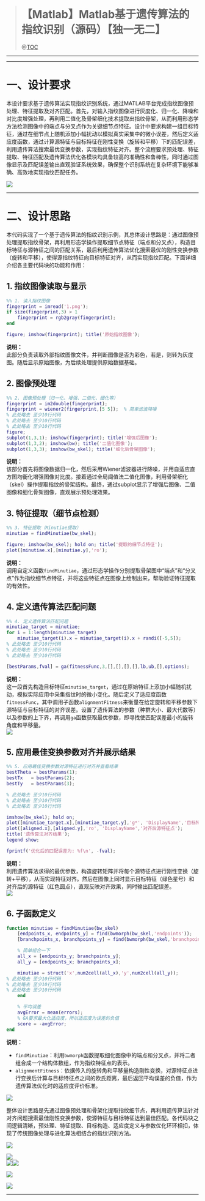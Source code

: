 > # 【Matlab】Matlab基于遗传算法的指纹识别（源码）【独一无二】
> @[TOC](目录)
>

---



---

# 一、设计要求
本设计要求基于遗传算法实现指纹识别系统，通过MATLAB平台完成指纹图像预处理、特征提取及对齐匹配。首先，对输入指纹图像进行灰度化、归一化、降噪和对比度增强处理，再利用二值化及骨架细化技术提取出指纹骨架，从而利用形态学方法检测图像中的端点与分叉点作为关键细节点特征。设计中要求构建一组目标特征，通过在细节点上随机添加小幅扰动以模拟真实采集中的微小误差，然后定义适应度函数，通过计算源特征与目标特征在刚性变换（旋转和平移）下的匹配误差，利用遗传算法搜索最优变换参数，实现指纹特征对齐。整个流程要求预处理、特征提取、特征匹配及遗传算法优化各模块均具备较高的准确性和鲁棒性，同时通过图像显示及匹配误差输出直观验证系统效果，确保整个识别系统在复杂环境下能够准确、高效地实现指纹匹配任务。

![](https://i-blog.csdnimg.cn/direct/ebb7d0528f82455b8658728838235e30.png)



---

# 二、设计思路
本代码实现了一个基于遗传算法的指纹识别示例，其总体设计思路是：通过图像预处理提取指纹骨架，再利用形态学操作提取细节点特征（端点和分叉点），构造目标特征与源特征之间的匹配关系，最后利用遗传算法优化搜索最优的刚性变换参数（旋转和平移），使得源指纹特征向目标特征对齐，从而实现指纹匹配。下面详细介绍各主要代码块的功能和作用：

## 1. 指纹图像读取与显示
```matlab
%% 1. 读入指纹图像
fingerprint = imread('1.png');
if size(fingerprint,3) > 1
    fingerprint = rgb2gray(fingerprint);
end

figure; imshow(fingerprint); title('原始指纹图像');
```

**说明：**  
此部分负责读取外部指纹图像文件，并判断图像是否为彩色，若是，则转为灰度图。随后显示原始图像，为后续处理提供原始数据基础。

## 2. 图像预处理
```matlab
%% 2. 图像预处理（归一化、增强、二值化、细化等）
fingerprint = im2double(fingerprint);
fingerprint = wiener2(fingerprint,[5 5]);  % 简单滤波降噪
% 此处略去 至少10行代码 
% 此处略去 至少10行代码 
% 此处略去 至少10行代码 
figure;
subplot(1,3,1); imshow(fingerprint); title('增强后图像');
subplot(1,3,2); imshow(bw); title('二值化图像');
subplot(1,3,3); imshow(bw_skel); title('细化后骨架图像');
```

**说明：**  
该部分首先将图像数据归一化，然后采用Wiener滤波器进行降噪，并用自适应直方图均衡化增强图像对比度。接着通过全局阈值法二值化图像，利用骨架细化（skel）操作提取指纹的骨架结构。最终，通过subplot显示了增强后图像、二值图像和细化骨架图像，直观展示预处理效果。

## 3. 特征提取（细节点检测）
```matlab
%% 3. 特征提取（Minutiae提取）
minutiae = findMinutiae(bw_skel);  

figure; imshow(bw_skel); hold on; title('提取的细节点特征');
plot([minutiae.x],[minutiae.y],'ro');
```

**说明：**  
调用自定义函数`findMinutiae`，通过形态学操作分别提取骨架图中“端点”和“分叉点”作为指纹细节点特征，并将这些特征点在图像上绘制出来，帮助验证特征提取的有效性。

## 4. 定义遗传算法匹配问题
```matlab
%% 4. 定义遗传算法匹配问题
minutiae_target = minutiae;
for i = 1:length(minutiae_target)
    minutiae_target(i).x = minutiae_target(i).x + randi([-5,5]);
% 此处略去 至少10行代码 
% 此处略去 至少10行代码 
% 此处略去 至少10行代码 

[bestParams,fval] = ga(fitnessFunc,3,[],[],[],[],lb,ub,[],options);
```

**说明：**  
这一段首先构造目标特征`minutiae_target`，通过在原始特征上添加小幅随机扰动，模拟实际应用中采集指纹时的微小变化。随后定义了适应度函数`fitnessFunc`，其中调用子函数`alignmentFitness`来衡量在给定旋转和平移参数下源特征与目标特征的对齐误差。设置了遗传算法的参数（种群大小、最大代数等）以及参数的上下界，再调用`ga`函数获取最优参数，即寻找使匹配误差最小的旋转角度和平移量。  
![](https://i-blog.csdnimg.cn/direct/d43805a4a7c94acbac244d7565097d23.png)

## 5. 应用最佳变换参数对齐并展示结果
```matlab
%% 5. 应用最佳变换参数对源特征进行对齐并查看结果
bestTheta = bestParams(1);
bestTx   = bestParams(2);
bestTy   = bestParams(3);

% 此处略去 至少10行代码 
% 此处略去 至少10行代码 
% 此处略去 至少10行代码 

imshow(bw_skel); hold on;
plot([minutiae_target.x],[minutiae_target.y],'g*', 'DisplayName','目标特征点');
plot([aligned.x],[aligned.y],'ro', 'DisplayName','对齐后源特征点');
title('遗传算法对齐结果');
legend show;

fprintf('优化后的匹配误差为: %f\n', -fval);
```

**说明：**  
利用遗传算法求得的最优参数，构造旋转矩阵并将每个源特征点进行刚性变换（旋转+平移），从而实现特征对齐。然后在图像上同时显示目标特征（绿色星号）和对齐后的源特征（红色圆点），直观反映对齐效果，同时输出匹配误差。  
![](https://i-blog.csdnimg.cn/direct/ff108271aaeb4f1ab70bbdc68431cb91.png)

## 6. 子函数定义
```matlab
function minutiae = findMinutiae(bw_skel)
    [endpoints_x, endpoints_y] = find(bwmorph(bw_skel,'endpoints'));
    [branchpoints_x, branchpoints_y] = find(bwmorph(bw_skel,'branchpoints'));

    % 简单组合一下
    all_x = [endpoints_y; branchpoints_y];
    all_y = [endpoints_x; branchpoints_x];

    minutiae = struct('x',num2cell(all_x),'y',num2cell(all_y));
% 此处略去 至少10行代码 
% 此处略去 至少10行代码 
% 此处略去 至少10行代码 
    end

    % 平均误差
    avgError = mean(errors);
    % GA要求最大化适应度，所以适应度为误差的负值
    score = -avgError; 
end
```

**说明：**  

+ `findMinutiae`：利用`bwmorph`函数提取细化图像中的端点和分叉点，并将二者组合成一个结构体数组，作为指纹特征点的表示。  
+ `alignmentFitness`：依据传入的旋转角和平移量构造刚性变换，对源特征点进行变换后计算与目标特征点之间的欧氏距离，最后返回平均误差的负值，作为遗传算法优化时的适应度评价标准。

![](https://i-blog.csdnimg.cn/direct/d43805a4a7c94acbac244d7565097d23.png)

整体设计思路是先通过图像预处理和骨架化提取指纹细节点，再利用遗传算法针对对齐问题搜索最佳刚性变换参数，使源特征与目标特征达到最佳匹配。各代码块之间逻辑清晰，预处理、特征提取、目标构造、适应度定义与参数优化环环相扣，体现了传统图像处理与进化算法相结合的指纹识别方法。

![](https://i-blog.csdnimg.cn/direct/92319fe1a8544ae396d98e5359b974bb.png)



![](https://i-blog.csdnimg.cn/direct/cb320c382ad34c9fa7c031478b993dc6.png)  
![](https://i-blog.csdnimg.cn/direct/d43805a4a7c94acbac244d7565097d23.png)![](https://i-blog.csdnimg.cn/direct/1d079a928326436c9117b638dde133a9.png)

![](https://i-blog.csdnimg.cn/direct/c7a3c4e7f27d4981a91d668156950ad8.png)



![](https://i-blog.csdnimg.cn/direct/d43805a4a7c94acbac244d7565097d23.png)











---

